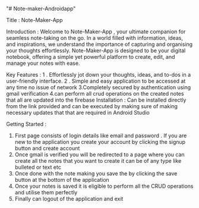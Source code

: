 "# Note-maker-Androidapp" 

Title : Note-Maker-App

Introduction : Welcome to Note-Maker-App , your ultimate companion for seamless
note-taking on the go. In a world filled with information, ideas, and inspirations, we
understand the importance of capturing and organising your thoughts effortlessly.
Note-Maker-App is designed to be your digital notebook, offering a simple yet
powerful platform to create, edit, and manage your notes with ease.

Key Features :
1 . Effortlessly jot down your thoughts, ideas, and to-dos in a
user-friendly interface.
2 . Simple and easy application to be accessed at any time no issue of
network
3.Completely secured by authentication using gmail verification
4.can perform all crud operations on the created notes that all are
updated into the firebase
Installation :
Can be installed directly from the link provided and can be executed by
making sure of making necessary updates that that are required in Android Studio

Getting Started :
1. First page consists of login details like email and password . If you are new to
the application you create your account by clicking the signup button and
create account
2. Once gmail is verified you will be redirected to a page where you can create all
the notes that you want to create it can be of any type like bulleted or text etc
3. Once done with the note making you save the by clicking the save button at
the bottom of the application
4. Once your notes is saved it is eligible to perform all the CRUD operations and
utilise them perfectly
5. Finally can logout of the application and exit
